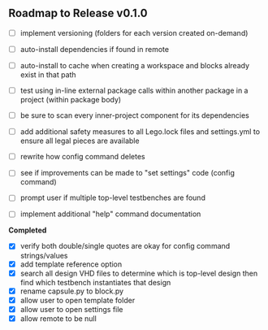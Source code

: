 ## Roadmap to Release v0.1.0

- [ ] implement versioning (folders for each version created on-demand)
- [ ] auto-install dependencies if found in remote
- [ ] auto-install to cache when creating a workspace and blocks already exist in that path

- [ ] test using in-line external package calls within another package in a project (within package body)
- [ ] be sure to scan every inner-project component for its dependencies

- [ ] add additional safety measures to all Lego.lock files and settings.yml to ensure all legal pieces are available

- [ ] rewrite how config command deletes
- [ ] see if improvements can be made to "set settings" code (config command)

- [ ] prompt user if multiple top-level testbenches are found
- [ ] implement additional "help" command documentation



__Completed__
- [x] verify both double/single quotes are okay for config command strings/values
- [x] add template reference option
- [x] search all design VHD files to determine which is top-level design then find which testbench instantiates that design
- [x] rename capsule.py to block.py
- [x] allow user to open template folder
- [x] allow user to open settings file
- [x] allow remote to be null